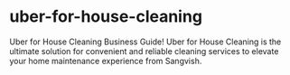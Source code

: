 # uber-for-house-cleaning
Uber for House Cleaning Business Guide! Uber for House Cleaning is the ultimate solution for convenient and reliable cleaning services to elevate your home maintenance experience from Sangvish.

